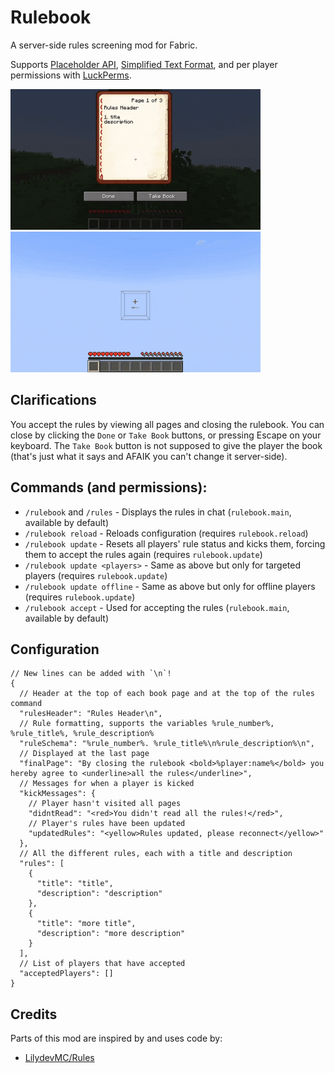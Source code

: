 # Rulebook
A server-side rules screening mod for Fabric.

Supports [Placeholder API](https://placeholders.pb4.eu/user/general/), [Simplified Text Format](https://placeholders.pb4.eu/user/text-format/), and per player permissions with [LuckPerms](https://github.com/LuckPerms/LuckPerms).

<img src="https://raw.githubusercontent.com/Libreh/Rulebook/refs/heads/main/rulebook_reject.gif" width="400"/>
<img src="https://raw.githubusercontent.com/Libreh/Rulebook/refs/heads/main/rulebook_accept.gif" width="400"/>

## Clarifications
You accept the rules by viewing all pages and closing the rulebook.
You can close by clicking the `Done` or `Take Book` buttons, or pressing Escape on your keyboard.
The `Take Book` button is not supposed to give the player the book (that's just what it says and AFAIK you can't change it server-side).

## Commands (and permissions):
- `/rulebook` and `/rules` - Displays the rules in chat (`rulebook.main`, available by default)
- `/rulebook reload` - Reloads configuration (requires `rulebook.reload`)
- `/rulebook update` - Resets all players' rule status and kicks them, forcing them to accept the rules again (requires `rulebook.update`)
- `/rulebook update <players>` - Same as above but only for targeted players (requires `rulebook.update`)
- `/rulebook update offline` - Same as above but only for offline players (requires `rulebook.update`)
- `/rulebook accept` - Used for accepting the rules (`rulebook.main`, available by default)

## Configuration
```json5
// New lines can be added with `\n`!
{
  // Header at the top of each book page and at the top of the rules command
  "rulesHeader": "Rules Header\n",
  // Rule formatting, supports the variables %rule_number%, %rule_title%, %rule_description%
  "ruleSchema": "%rule_number%. %rule_title%\n%rule_description%\n",
  // Displayed at the last page
  "finalPage": "By closing the rulebook <bold>%player:name%</bold> you hereby agree to <underline>all the rules</underline>",
  // Messages for when a player is kicked
  "kickMessages": {
    // Player hasn't visited all pages
    "didntRead": "<red>You didn't read all the rules!</red>",
    // Player's rules have been updated
    "updatedRules": "<yellow>Rules updated, please reconnect</yellow>"
  },
  // All the different rules, each with a title and description
  "rules": [
    {
      "title": "title",
      "description": "description"
    },
    {
      "title": "more title",
      "description": "more description"
    }
  ],
  // List of players that have accepted
  "acceptedPlayers": []
}
```

## Credits
Parts of this mod are inspired by and uses code by:
- [LilydevMC/Rules](https://github.com/LilydevMC/Rules)
